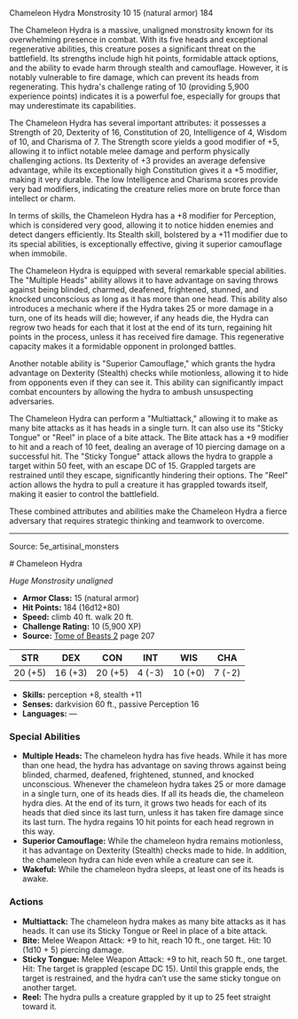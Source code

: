 <MonsterName/>Chameleon Hydra</MonsterName>
<CreatureType/>Monstrosity</CreatureType>
<CR/>10</CR>
<AC/>15 (natural armor)</AC>
<HP/>184</HP>
<summary>The Chameleon Hydra is a massive, unaligned monstrosity known for its overwhelming presence in combat. With its five heads and exceptional regenerative abilities, this creature poses a significant threat on the battlefield. Its strengths include high hit points, formidable attack options, and the ability to evade harm through stealth and camouflage. However, it is notably vulnerable to fire damage, which can prevent its heads from regenerating. This hydra's challenge rating of 10 (providing 5,900 experience points) indicates it is a powerful foe, especially for groups that may underestimate its capabilities.</summary>

<detail>

The Chameleon Hydra has several important attributes: it possesses a Strength of 20, Dexterity of 16, Constitution of 20, Intelligence of 4, Wisdom of 10, and Charisma of 7. The Strength score yields a good modifier of +5, allowing it to inflict notable melee damage and perform physically challenging actions. Its Dexterity of +3 provides an average defensive advantage, while its exceptionally high Constitution gives it a +5 modifier, making it very durable. The low Intelligence and Charisma scores provide very bad modifiers, indicating the creature relies more on brute force than intellect or charm.

In terms of skills, the Chameleon Hydra has a +8 modifier for Perception, which is considered very good, allowing it to notice hidden enemies and detect dangers efficiently. Its Stealth skill, bolstered by a +11 modifier due to its special abilities, is exceptionally effective, giving it superior camouflage when immobile.

The Chameleon Hydra is equipped with several remarkable special abilities. The "Multiple Heads" ability allows it to have advantage on saving throws against being blinded, charmed, deafened, frightened, stunned, and knocked unconscious as long as it has more than one head. This ability also introduces a mechanic where if the Hydra takes 25 or more damage in a turn, one of its heads will die; however, if any heads die, the Hydra can regrow two heads for each that it lost at the end of its turn, regaining hit points in the process, unless it has received fire damage. This regenerative capacity makes it a formidable opponent in prolonged battles. 

Another notable ability is "Superior Camouflage," which grants the hydra advantage on Dexterity (Stealth) checks while motionless, allowing it to hide from opponents even if they can see it. This ability can significantly impact combat encounters by allowing the hydra to ambush unsuspecting adversaries.

The Chameleon Hydra can perform a "Multiattack," allowing it to make as many bite attacks as it has heads in a single turn. It can also use its "Sticky Tongue" or "Reel" in place of a bite attack. The Bite attack has a +9 modifier to hit and a reach of 10 feet, dealing an average of 10 piercing damage on a successful hit. The "Sticky Tongue" attack allows the hydra to grapple a target within 50 feet, with an escape DC of 15. Grappled targets are restrained until they escape, significantly hindering their options. The "Reel" action allows the hydra to pull a creature it has grappled towards itself, making it easier to control the battlefield.

These combined attributes and abilities make the Chameleon Hydra a fierce adversary that requires strategic thinking and teamwork to overcome.</detail>



---

Source: 5e_artisinal_monsters

<statblock>
# Chameleon Hydra

*Huge* *Monstrosity* *unaligned*

- **Armor Class:** 15 (natural armor)
- **Hit Points:** 184 (16d12+80)
- **Speed:** climb 40 ft. walk 20 ft.
- **Challenge Rating:** 10 (5,900 XP)
- **Source:** [Tome of Beasts 2](https://koboldpress.com/kpstore/product/tome-of-beasts-2-for-5th-edition) page 207

| STR | DEX | CON | INT | WIS | CHA |
| --- | --- | --- | --- | --- | --- |
| 20 (+5) | 16 (+3) | 20 (+5) | 4 (-3) | 10 (+0) | 7 (-2) |

- **Skills:** perception +8, stealth +11
- **Senses:** darkvision 60 ft., passive Perception 16
- **Languages:** —

### Special Abilities

- **Multiple Heads:** The chameleon hydra has five heads. While it has more than one head, the hydra has advantage on saving throws against being blinded, charmed, deafened, frightened, stunned, and knocked unconscious. Whenever the chameleon hydra takes 25 or more damage in a single turn, one of its heads dies. If all its heads die, the chameleon hydra dies. At the end of its turn, it grows two heads for each of its heads that died since its last turn, unless it has taken fire damage since its last turn. The hydra regains 10 hit points for each head regrown in this way.
- **Superior Camouflage:** While the chameleon hydra remains motionless, it has advantage on Dexterity (Stealth) checks made to hide. In addition, the chameleon hydra can hide even while a creature can see it.
- **Wakeful:** While the chameleon hydra sleeps, at least one of its heads is awake.

### Actions

- **Multiattack:** The chameleon hydra makes as many bite attacks as it has heads. It can use its Sticky Tongue or Reel in place of a bite attack.
- **Bite:** Melee Weapon Attack: +9 to hit, reach 10 ft., one target. Hit: 10 (1d10 + 5) piercing damage.
- **Sticky Tongue:** Melee Weapon Attack: +9 to hit, reach 50 ft., one target. Hit: The target is grappled (escape DC 15). Until this grapple ends, the target is restrained, and the hydra can’t use the same sticky tongue on another target.
- **Reel:** The hydra pulls a creature grappled by it up to 25 feet straight toward it.


</statblock>


